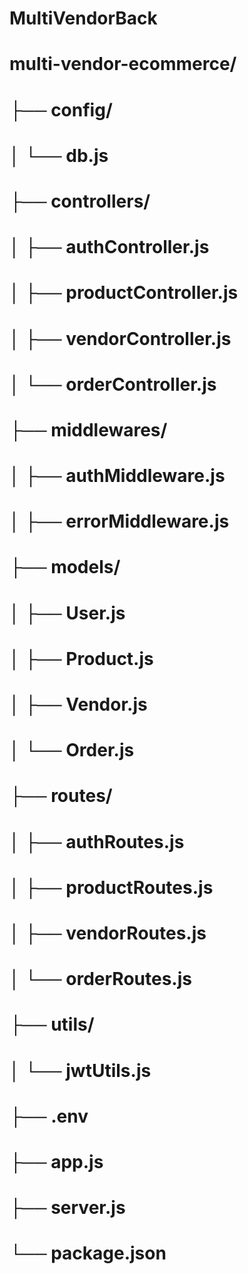 # MultiVendorBack
# multi-vendor-ecommerce/
# ├── config/
# │   └── db.js
# ├── controllers/
# │   ├── authController.js
# │   ├── productController.js
# │   ├── vendorController.js
# │   └── orderController.js
# ├── middlewares/
# │   ├── authMiddleware.js
# │   ├── errorMiddleware.js
# ├── models/
# │   ├── User.js
# │   ├── Product.js
# │   ├── Vendor.js
# │   └── Order.js
# ├── routes/
# │   ├── authRoutes.js
# │   ├── productRoutes.js
# │   ├── vendorRoutes.js
# │   └── orderRoutes.js
# ├── utils/
# │   └── jwtUtils.js
# ├── .env
# ├── app.js
# ├── server.js
# └── package.json
